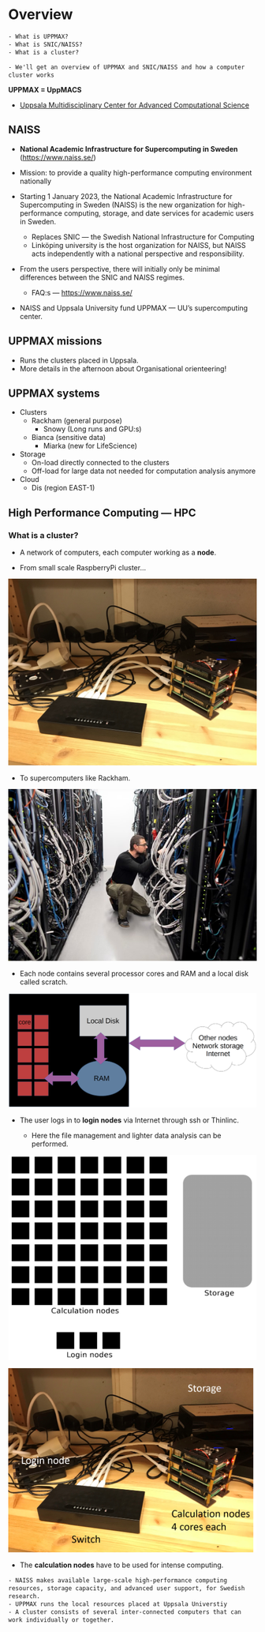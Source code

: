 # Overview

```{questions}
- What is UPPMAX?
- What is SNIC/NAISS?
- What is a cluster?

```

```{objectives}
- We'll get an overview of UPPMAX and SNIC/NAISS and how a computer cluster works
```


**UPPMAX = UppMACS**
- [Uppsala Multidisciplinary Center for Advanced Computational Science](http://uppmax.uu.se)

## NAISS
- **National Academic Infrastructure for Supercomputing in Sweden** (https://www.naiss.se/)
- Mission: to provide a quality high-performance computing environment nationally

- Starting 1 January 2023, the National Academic Infrastructure for Supercomputing in Sweden (NAISS) is the new organization for high-performance computing, storage, and date services for academic users in Sweden. 
  - Replaces SNIC — the Swedish National Infrastructure for Computing
  - Linköping university is the host organization for NAISS, but NAISS acts independently with a national perspective and responsibility.
- From the users perspective, there will initially only be minimal differences between the SNIC and NAISS regimes.
  - FAQ:s — https://www.naiss.se/
  
- NAISS and Uppsala University fund UPPMAX — UU’s supercomputing center.


## UPPMAX missions
- Runs the clusters placed in Uppsala.
- More details in the afternoon about Organisational orienteering!

    
## UPPMAX systems

- Clusters
  - Rackham (general purpose)
    - Snowy (Long runs and GPU:s)
  - Bianca (sensitive data)
    - Miarka (new for LifeScience)
- Storage
  - On-load directly connected to the clusters
  - Off-load for large data not needed for computation analysis anymore
- Cloud
  - Dis (region EAST-1)

## High Performance Computing — HPC
### What is a cluster?

- A network of computers, each computer working as a **node**.

- From small scale RaspberryPi cluster... 
     
![RaspBerry](./img/IMG_5111.jpeg)

- To supercomputers like Rackham.

![Rackham](./img/uppmax-light2.jpg)

- Each node contains several processor cores and RAM and a local disk called scratch.

![Node](./img/node.png)

- The user logs in to **login nodes**  via Internet through ssh or Thinlinc.

  - Here the file management and lighter data analysis can be performed.

![RaspBerry](./img/nodes.png)

![RaspBerry](./img/Bild1.png)

- The **calculation nodes** have to be used for intense computing. 

```{keypoints}
- NAISS makes available large-scale high-performance computing resources, storage capacity, and advanced user support, for Swedish research. 
- UPPMAX runs the local resources placed at Uppsala Universtiy
- A cluster consists of several inter-connected computers that can work individually or together.
```

